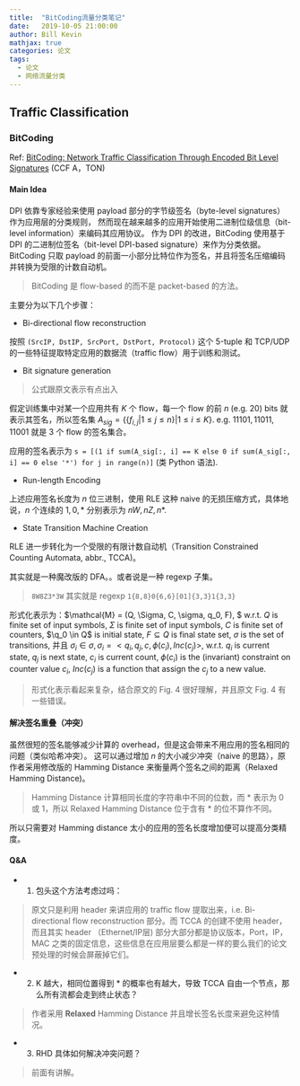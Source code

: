 ```yaml
---
title:  "BitCoding流量分类笔记"
date:   2019-10-05 21:00:00
author: Bill Kevin 
mathjax: true
categories: 论文 
tags:
  - 论文
  - 网络流量分类
---
```



## Traffic Classification

### BitCoding

Ref: [BitCoding: Network Traffic Classification
Through Encoded Bit Level Signatures](http://doi.org/10.1109/TNET.2018.2868816) (CCF A，TON)

#### Main Idea

DPI 依靠专家经验来使用 payload 部分的字节级签名（byte-level signatures）作为应用层的分类规则，
然而现在越来越多的应用开始使用二进制位级信息（bit-level information）来编码其应用协议。
作为 DPI 的改进，BitCoding 使用基于 DPI 的二进制位签名（bit-level DPI-based signature）来作为分类依据。
BitCoding 只取 payload 的前面一小部分比特位作为签名，并且将签名压缩编码并转换为受限的计数自动机。

> BitCoding 是 flow-based 的而不是 packet-based 的方法。

主要分为以下几个步骤：

* Bi-directional flow reconstruction

按照 `(SrcIP, DstIP, SrcPort, DstPort, Protocol)` 这个 5-tuple 和 TCP/UDP 的一些特征提取特定应用的数据流（traffic flow）用于训练和测试。

* Bit signature generation

> 公式跟原文表示有点出入

假定训练集中对某一个应用共有 $K$ 个 flow，每一个 flow 的前 $n$ (e.g. 20) bits 就表示其签名，所以签名集 $A_{sig} = \left\{\left\{f_{i,j} | 1 \le j \le n \right\} | 1 \le i \le K\right\}$. e.g. ${11101, 11011, 11001}$ 就是 3 个 flow 的签名集合。

应用的签名表示为 `s = [(1 if sum(A_sig[:, i] == K else 0 if sum(A_sig[:, i] == 0 else '*') for j in range(n)]` (类 Python 语法).

* Run-length Encoding

上述应用签名长度为 $n$ 位三进制，使用 RLE 这种 naive 的无损压缩方式，具体地说，$n$ 个连续的 $1, 0, *$ 分别表示为 $nW, nZ, n*$.

* State Transition Machine Creation

RLE 进一步转化为一个受限的有限计数自动机（Transition Constrained Counting Automata, abbr., TCCA)。

其实就是一种魔改版的 DFA。。或者说是一种 regexp 子集。

> `8W8Z3*3W` 其实就是 regexp `1{8,8}0{6,6}[01]{3,3}1{3,3}`

形式化表示为：$\mathcal{M} = (Q, \Sigma, C, \sigma, q_0, F), $ w.r.t. $Q$ is finite set of input symbols, $\Sigma$ is finite set of input symbols, $C$ is finite set of counters, $\q_0 \in Q$ is initial state, $F \subseteq Q$ is final state set, $\sigma$ is the set of transitions, 并且 $\sigma_i \in \sigma, \sigma_i = <q_i, q_j, c, \phi(c_i), Inc(c_j)>$, w.r.t. $q_i$ is current state, $q_j$ is next state, $c_i$ is current count, $\phi(c_i)$ is the (invariant) constraint on counter value $c_i$, $Inc(c_j)$ is a function that assign the $c_j$ to a new value.

> 形式化表示看起来复杂，结合原文的 Fig. 4 很好理解，并且原文 Fig. 4 有一些错误。

#### 解决签名重叠（冲突）

虽然很短的签名能够减少计算的 overhead，但是这会带来不用应用的签名相同的问题（类似哈希冲突）。
这可以通过增加 $n$ 的大小减少冲突（naive 的思路），原作者采用修改版的 Hamming Distance 来衡量两个签名之间的距离（Relaxed Hamming Distance)。

> Hamming Distance 计算相同长度的字符串中不同的位数，而 $*$ 表示为 0 或 1，所以 Relaxed Hamming Distance 位于含有 $*$ 的位不算作不同。

所以只需要对 Hamming distance 太小的应用的签名长度增加便可以提高分类精度。

#### Q&A

* 1. 包头这个方法考虑过吗：

> 原文只是利用 header 来讲应用的 traffic flow 提取出来，i.e. Bi-directional flow reconstruction 部分。而 TCCA 的创建不使用 header，而且其实 header （Ethernet/IP层) 部分大部分都是协议版本，Port，IP，MAC 之类的固定信息，这些信息在应用层要么都是一样的要么我们的论文预处理的时候会屏蔽掉它们。

* 2. K 越大，相同位置得到 $*$ 的概率也有越大，导致 TCCA 自由一个节点，那么所有流都会走到终止状态？

> 作者采用 **Relaxed** Hamming Distance 并且增长签名长度来避免这种情况。

* 3. RHD 具体如何解决冲突问题？

> 前面有讲解。
